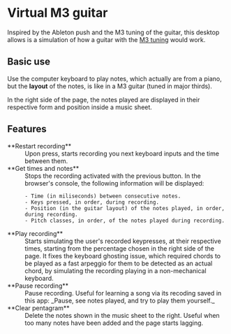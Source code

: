 # Virtual M3 guitar

Inspired by the Ableton push and the M3 tuning of the guitar,
this desktop allows is a simulation of how a guitar with
the [M3 tuning](https://en.wikipedia.org/wiki/Major_thirds_tuning) would work.

## Basic use

Use the computer keyboard to play notes, which actually
are from a piano, but the **layout** of the notes, is like
in a M3 guitar (tuned in major thirds).

In the right side of the page, the notes played are displayed
in their respective form and position inside a music sheet.

## Features

<dl>
  <dt>**Restart recording**</dt>
  <dd>
    Upon press, starts recording you next keyboard inputs
    and the time between them.
  </dd>
  <dt>**Get times and notes**</dt>
  <dd>
    Stops the recording activated with the previous button.
    In the browser's console, the following information 
    will be displayed:
    
    - Time (in miliseconds) between consecutive notes.
    - Keys pressed, in order, during recording.
    - Position (in the guitar layout) of the notes played, in order, during recording.
    - Pitch classes, in order, of the notes played during recording.
  </dd>
  <dt>**Play recording**</dt>
  <dd>
    Starts simulating the user's recorded keypresses, at their respective times,
    starting from the percentage chosen in the right side of the page.
    It fixes the keyboard ghosting issue, which required chords to be played 
    as a fast arpeggio for them to be detected as an actual chord, by 
    simulating the recording playing in a non-mechanical keyboard.
  </dd>
  <dt>**Pause recording**</dt>
  <dd>
    Pause recording.
    Useful for learning a song via its recoding saved in this app:
    _Pause, see notes played, and try to play them yourself._
  </dd>
  <dt>**Clear pentagram**</dt>
  <dd>
    Delete the notes shown in the music sheet to the right.
    Useful when too many notes have been added and the page starts lagging.
  </dd>
</dl>